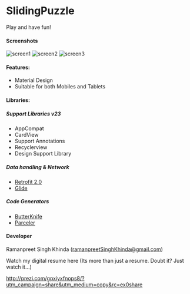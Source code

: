 # SlidingPuzzle
Play and have fun!

#### Screenshots
![screen1](https://cloud.githubusercontent.com/assets/11690982/24333568/31d845c4-120f-11e7-82f0-a5e8c284bc61.png)
![screen2](https://cloud.githubusercontent.com/assets/11690982/24333571/38a625ba-120f-11e7-9f67-93da0e8d4c02.png)
![screen3](https://cloud.githubusercontent.com/assets/11690982/24333573/3c068826-120f-11e7-875c-3b7c7d0143e0.png)

#### Features:
* Material Design
* Suitable for both Mobiles and Tablets

#### Libraries:

##### Support Libraries v23
* AppCompat
* CardView
* Support Annotations
* Recyclerview
* Design Support Library

##### Data handling & Network
* [Retrofit 2.0](http://square.github.io/retrofit/)
* [Glide](https://github.com/bumptech/glide)

##### Code Generators
* [ButterKnife](http://jakewharton.github.io/butterknife/)
* [Parceler](https://github.com/johncarl81/parceler)


#### Developer
Ramanpreet Singh Khinda (ramanpreetSinghKhinda@gmail.com)</br>

Watch my digital resume here (Its more than just a resume. Doubt it? Just watch it...)

http://prezi.com/gpxiyxfnops8/?utm_campaign=share&utm_medium=copy&rc=ex0share
